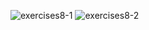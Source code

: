 ![exercises8-1](https://user-images.githubusercontent.com/70604577/160038872-e34429d8-6e44-4066-8a96-03f3d2a32f68.png)
![exercises8-2](https://user-images.githubusercontent.com/70604577/160038875-6ac0fc2d-c2bc-4149-b48d-682bdaf603ec.png)